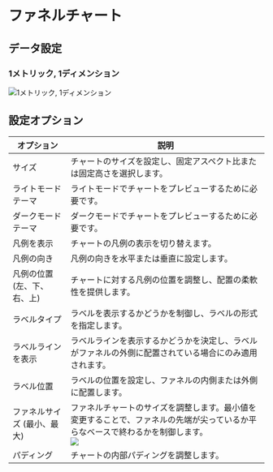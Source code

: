 # ファネルチャート

## データ設定

### 1メトリック, 1ディメンション

![1メトリック, 1ディメンション](https://static-docs.nocobase.com/202410091916090.png)

## 設定オプション

| オプション                        | 説明                                                                                                               |
| ----------------------------- | ------------------------------------------------------------------------------------------------------------------------- |
| サイズ                          | チャートのサイズを設定し、固定アスペクト比または固定高さを選択します。                                                |
| ライトモードテーマ              | ライトモードでチャートをプレビューするために必要です。                                                                           |
| ダークモードテーマ               | ダークモードでチャートをプレビューするために必要です。                                                                            |
| 凡例を表示                   | チャートの凡例の表示を切り替えます。                                                                                |
| 凡例の向き                 | 凡例の向きを水平または垂直に設定します。                                                     |
| 凡例の位置 (左、下、右、上) | チャートに対する凡例の位置を調整し、配置の柔軟性を提供します。                                |
| ラベルタイプ                    | ラベルを表示するかどうかを制御し、ラベルの形式を指定します。                                                          |
| ラベルラインを表示               | ラベルラインを表示するかどうかを決定し、ラベルがファネルの外側に配置されている場合にのみ適用されます。              |
| ラベル位置                | ラベルの位置を設定し、ファネルの内側または外側に配置します。                                                           |
| ファネルサイズ (最小、最大)        | ファネルチャートのサイズを調整します。最小値を変更することで、ファネルの先端が尖っているか平らなベースで終わるかを制御します。<br />![](https://static-docs.nocobase.com/202410091919565.png) |
| パディング                       | チャートの内部パディングを調整します。                                                                             |
